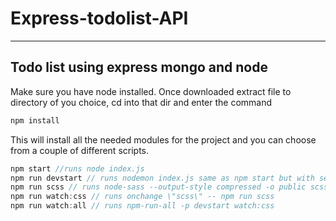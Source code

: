 # Express-todolist-API
***
## Todo list using express mongo and node

Make sure you have node installed. Once downloaded extract file to directory of you choice, cd into that dir and enter the command

```javascript
npm install
```
This will install all the needed modules for the project and you can choose from a couple of different scripts.
```javascript
npm start //runs node index.js
npm run devstart // runs nodemon index.js same as npm start but with server watching for changes
npm run scss // runs node-sass --output-style compressed -o public scss
npm run watch:css // runs onchange \"scss\" -- npm run scss
npm run watch:all // runs npm-run-all -p devstart watch:css
```
